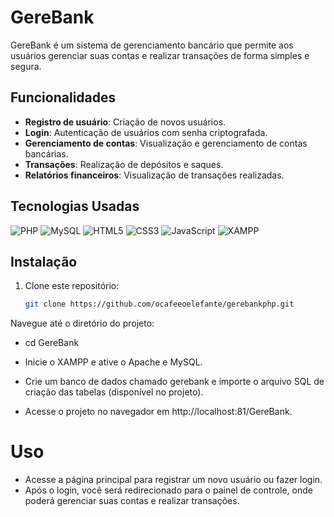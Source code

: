 # GereBank

GereBank é um sistema de gerenciamento bancário que permite aos usuários gerenciar suas contas e realizar transações de forma simples e segura.

## Funcionalidades

- **Registro de usuário**: Criação de novos usuários.
- **Login**: Autenticação de usuários com senha criptografada.
- **Gerenciamento de contas**: Visualização e gerenciamento de contas bancárias.
- **Transações**: Realização de depósitos e saques.
- **Relatórios financeiros**: Visualização de transações realizadas.

## Tecnologias Usadas

![PHP](https://img.shields.io/badge/PHP-7.4+-blue.svg)
![MySQL](https://img.shields.io/badge/MySQL-5.7+-blue.svg)
![HTML5](https://img.shields.io/badge/HTML5-5.0-orange.svg)
![CSS3](https://img.shields.io/badge/CSS3-3.0-blue.svg)
![JavaScript](https://img.shields.io/badge/JavaScript-ES6-yellow.svg)
![XAMPP](https://img.shields.io/badge/XAMPP-7.4+-orange.svg)

## Instalação

1. Clone este repositório:

   ```bash
   git clone https://github.com/ocafeeoelefante/gerebankphp.git
Navegue até o diretório do projeto:


- cd GereBank

- Inicie o XAMPP e ative o Apache e MySQL.

- Crie um banco de dados chamado gerebank e importe o arquivo SQL de criação das tabelas (disponível no projeto).

- Acesse o projeto no navegador em http://localhost:81/GereBank.

# Uso

- Acesse a página principal para registrar um novo usuário ou fazer login.
- Após o login, você será redirecionado para o painel de controle, onde poderá gerenciar suas contas e realizar transações.

